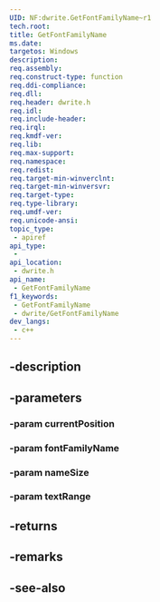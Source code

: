 ```yaml
---
UID: NF:dwrite.GetFontFamilyName~r1
tech.root: 
title: GetFontFamilyName
ms.date: 
targetos: Windows
description: 
req.assembly: 
req.construct-type: function
req.ddi-compliance: 
req.dll: 
req.header: dwrite.h
req.idl: 
req.include-header: 
req.irql: 
req.kmdf-ver: 
req.lib: 
req.max-support: 
req.namespace: 
req.redist: 
req.target-min-winverclnt: 
req.target-min-winversvr: 
req.target-type: 
req.type-library: 
req.umdf-ver: 
req.unicode-ansi: 
topic_type:
 - apiref
api_type:
 - 
api_location:
 - dwrite.h
api_name:
 - GetFontFamilyName
f1_keywords:
 - GetFontFamilyName
 - dwrite/GetFontFamilyName
dev_langs:
 - c++
---
```


## -description

## -parameters

### -param currentPosition

### -param fontFamilyName

### -param nameSize

### -param textRange

## -returns

## -remarks

## -see-also

